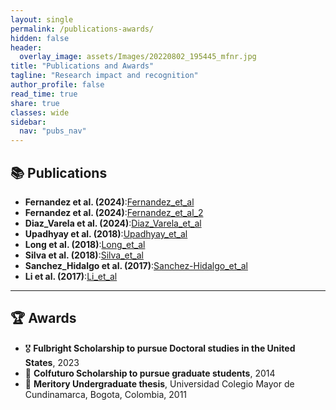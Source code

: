 ```yaml
---
layout: single
permalink: /publications-awards/
hidden: false
header:
  overlay_image: assets/Images/20220802_195445_mfnr.jpg
title: "Publications and Awards"
tagline: "Research impact and recognition"
author_profile: false
read_time: true
share: true
classes: wide
sidebar:
  nav: "pubs_nav"
---
```

## 📚 Publications

- **Fernandez et al. (2024)**:[Fernandez_et_al](/assets/Images/documents/OF_2024.pdf)
- **Fernandez et al. (2024)**:[Fernandez_et_al_2](/assets/Images/documents/OF_et_al.pdf)
- **Diaz_Varela et al. (2024)**:[Diaz_Varela_et_al](/assets/Images/documents/Varela_et_al.pdf)
- **Upadhyay et al. (2018)**:[Upadhyay_et_al](/assets/Images/documents/Rashmi_et_al.pdf)
- **Long et al. (2018)**:[Long_et_al](/assets/Images/documents/long_et_al.pdf)
- **Silva et al. (2018)**:[Silva_et_al](/assets/Images/documents/Silva_et_al.pdf)
- **Sanchez_Hidalgo et al. (2017)**:[Sanchez-Hidalgo_et_al](/assets/Images/documents/Sanchez_et_al.pdf)
- **Li et al. (2017)**:[Li_et_al](/assets/Images/documents/li-et-al.pdf)

---

## 🏆 Awards

- 🎖️ **Fulbright Scholarship to pursue Doctoral studies in the United States**, 2023
- 🥇 **Colfuturo Scholarship to pursue graduate students**, 2014
- 🏅 **Meritory Undergraduate thesis**, Universidad Colegio Mayor de Cundinamarca, Bogota, Colombia, 2011

